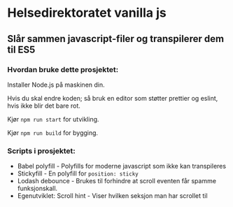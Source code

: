# Helsedirektoratet vanilla js

## Slår sammen javascript-filer og transpilerer dem til ES5

### Hvordan bruke dette prosjektet:

Installer Node.js på maskinen din.

Hvis du skal endre koden; så bruk en editor som støtter prettier og eslint, hvis ikke blir det bare rot.

Kjør `npm run start` for utvikling.

Kjør `npm run build` for bygging.

### Scripts i prosjektet:

- Babel polyfill - Polyfills for moderne javascript som ikke kan transpileres
- Stickyfill - En polyfill for `position: sticky`
- Lodash debounce - Brukes til forhindre at scroll eventen får spamme funksjonskall.
- Egenutviklet: Scroll hint - Viser hvilken seksjon man har scrollet til
